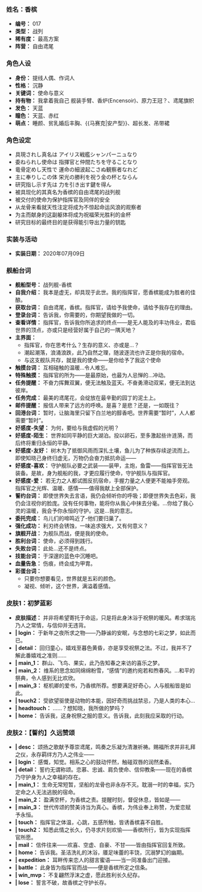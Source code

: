 ### 姓名：香槟
* **编号：** 017
* **类型：** 战列
* **稀有度：** 最高方案
* **阵营：** 自由鸢尾


### 角色人设
* **身份：** 提线人偶、作词人
* **性格：** 沉静
* **关键词：** 使命与意义
* **持有物：** 我拿着我自己 舰装手臂、香炉(Encensoir)、原力王冠？、鸢尾旗帜
* **发色：** 天蓝
* **瞳色：** 天蓝、赤红
* **萌点：** 睡颜、贫乳婚后丰胸、{{马赛克|安产型}}、超长发、吊带裙


### 角色设定
* 具現されし真名は アイリス戦艦シャンパーニュなり
* 委ねられし使命は 指揮官と仲間たちを守ることなり
* 竜骨定めし天性で 運命の細波起こさぬ観察者なれど
* 主に奉りしこの体 栄光の勝利を祝う金の杯とならん
* 研究指し示す先は 力を引き出す鍵を得ん
* 被具现化的其真名为香槟的自由鸢尾的战列舰
* 被交付的使命为保护指挥官及同伴的安全
* 从龙骨来看就天性注定将成为不惊起命运风浪的观察者
* 为主而献身的这副躯体将成为祝福荣光胜利的金杯
* 研究目标的最终目的是获得能引导出力量的钥匙


### 实装与活动
* **实装日期：** 2020年07月09日


### 舰船台词
* **舰船型号：** 战列舰-香槟
* **自我介绍：** 我本是虚无，却具现于此世。我的指挥官，愿香槟能成为胜者的佳酿。
* **获取台词：** 自由鸢尾，香槟。指挥官，请给予我使命，请给予我存在的理由。
* **登录台词：** 告诉我，你需要的，你期望我做的一切。
* **查看详情：** 指挥官，告诉我你所追求的终点——是无人能及的丰功伟业，君临世界的顶点，亦或只是经营好属于自己的一隅天地？
* **主界面：**
  * 指挥官，你在思考什么？生存的意义、亦或是…？
  * 潮起潮落，浪涌浪跌，此乃自然之理，随波逐流也许正是你我的宿命。
  * 与这支舰队共存，就是我的使命——是你给予了我这个使命
* **触摸台词：** 互相碰触的温暖…令人难忘。
* **特殊触摸：** 指挥官的所为——是最原始，也最为人忌惮的…冲动。
* **任务提醒：** 不奋力挥舞双翼，便无法触及蓝天。不奋勇滑动双桨，便无法到达彼岸。
* **任务完成：** 最美的鸢尾花，会绽放在最辛勤的园丁的泥土上。
* **邮件提醒：** 报信人带来了远方的呼唤。是喜？是悲？还是，一如既往？
* **回港台词：** 暂时，让脑海里只留下白兰地的醇香吧。世界需要“暂时”，人人都需要“暂时”。
* **好感度-失望：** 为何，要给与我虚假的光明？
* **好感度-陌生：** 世界如同平静的巨大湖泊。投以卵石，至多激起些许涟漪，而后终将重归永恒的平静。
* **好感度-友好：** 树木为了抵御风雨而深扎土壤，鱼儿为了种族存续逆流而上。即使知晓己身终归虚无，万物仍会奋力抵抗命运——
* **好感度-喜欢：** 守护舰队必要之武装——装甲，主炮，鱼雷——指挥官皆无法装备。是故，身为舰船的我，才更应履行使命，守护舰队与指挥官。
* **好感度-爱：** 若无力之人都试图反抗宿命，手握力量之人便更不能袖手旁观。指挥官之光辉、温暖、感情——值得我献上全部保护。
* **誓约台词：** 即使世界失去言语，我仍会倾听你的呼吸；即便世界失去色彩，我仍会注视你的脸庞。没有任何事物，能将你从我心中抹去分毫。…你给了我心灵的温暖，我会予你永恒的守护。这是…我的意志。
* **委托完成：** 鸟儿们的啼鸣近了-他们要归巢了。
* **强化成功：** 利刃终会锈蚀，一味追求强大，又有何意义？
* **旗舰开战：** 为舰队而战，便是我的使命。
* **胜利台词：** 使命，必须得到践行。
* **失败台词：** 此处…还不是终点。
* **技能台词：** 于深邃的蓝色中沉睡吧。
* **血量告急：** 伤痕，终会成为甲胄。
* **彩蛋台词：**
  * 只要你想要看见，世界就是五彩的颜色。
  * 凝视、倾听，这个世界，满溢着感情。


### 皮肤1：初梦蓝彩
* **皮肤描述：** 并非将希望寄托于命运，只是将此身沐浴于祝祭的暖风。希求瑞兆乃人之常情，与信仰并无违背。
* **| login：** 于新年之夜所求之物——乃静谧的安眠，与念想的七彩之梦，如此而已。
* **| detail：** 回归童心，嬉戏至暮色黄昏，亦是享受祝祭之法。不过，我并不了解此番嬉戏之准则……
* **| main_1：** 群山、飞鸟、果实，此乃告知春之来访的喜乐之梦。
* **| main_2：** 维系的思念如同绵绵粉雪，“感情”的邀约宛若和煦春风。…和平的祭典，令人感到无比欢欣。
* **| main_3：** 枢机卿的爱书，乃香槟所荐。想要满足好奇心，人与舰船皆是如此。
* **| touch2：** 受欲望驱使是动物的本能，因好奇而挑战禁忌，乃是人类的本心…
* **| headtouch：** ……？想知晓，我所做的梦吗？
* **| home：** 告诉我，这身祝祭之服的意义。告诉我，此刻我应采取的行动。


### 皮肤2：【誓约】久远赞颂
* **| desc：** 颂扬之歌献予尊崇鸢尾，鸣奏之乐凝为清澈祈祷。赐福所求并非礼拜之仪，永存羁绊方乃人之伟业——
* **| login：** 感慨，知觉。相系之心的鼓动怦然，触碰双唇的润然柔香。
* **| detail：** 誓约无谓称颂。恋慕、忠诚、肩负使命、信仰教条——现在的香槟乃守护身为人之幸福的存在。
* **| main_1：** 生命无常短暂，坚船的龙骨也非永存不灭。耽溺一时的幸福，实乃定命之人无法逃脱的宿命。
* **| main_2：** 盈满空杯，为香槟之责。提醒时刻，督促休息，皆如是——
* **| main_3：** 世代传颂的赞美诗当为真心。香槟，为伟业奉上称赞，为爱恋赋予永恒。
* **| touch：** 指挥官之体温，心跳，五感所触，皆诱香槟喜不自胜。
* **| touch2：** 知悉此情之长久，仍寻求片刻欢愉——香槟所行，皆为实现指挥官所愿。
* **| mail：** 信件往来——欢喜、空虚、自豪、不甘——皆由指挥官回复所致。
* **| home：** 告诉我。圣洁洗礼的沐浴，餍足味蕾的丰饶，沉溺梦幻的幽期。
* **| expedition：** 耳畔传来恋人的甜言蜜语——当一同准备出门迎接。
* **| battle：** 此身皆为指挥官而战——便是香槟所定之信条。
* **| win_mvp：** 不复翩然浮沫之虚，愿此胜利长久纪存。
* **| lose：** 誓言不破，故香槟之守护长存。
